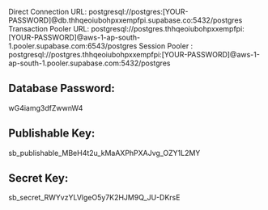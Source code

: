 Direct Connection URL: postgresql://postgres:[YOUR-PASSWORD]@db.thhqeoiubohpxxempfpi.supabase.co:5432/postgres
Transaction Pooler URL: postgresql://postgres.thhqeoiubohpxxempfpi:[YOUR-PASSWORD]@aws-1-ap-south-1.pooler.supabase.com:6543/postgres
Session Pooler : postgresql://postgres.thhqeoiubohpxxempfpi:[YOUR-PASSWORD]@aws-1-ap-south-1.pooler.supabase.com:5432/postgres

## Database Password:
wG4iamg3dfZwwnW4

## Publishable Key:
sb_publishable_MBeH4t2u_kMaAXPhPXAJvg_OZY1L2MY

## Secret Key: 
sb_secret_RWYvzYLVlgeO5y7K2HJM9Q_JU-DKrsE